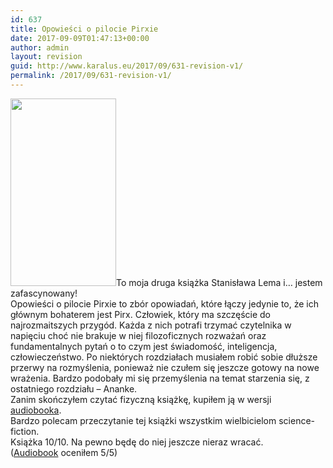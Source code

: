 ```yaml
---
id: 637
title: Opowieści o pilocie Pirxie
date: 2017-09-09T01:47:13+00:00
author: admin
layout: revision
guid: http://www.karalus.eu/2017/09/631-revision-v1/
permalink: /2017/09/631-revision-v1/
---
```

[<img class="alignleft wp-image-635 size-medium" src="https://i2.wp.com/www.karalus.eu/wp-content/uploads/2017/08/opowiesci_o_pilocie_pirxie.jpg?resize=169%2C300" alt="" width="169" height="300" srcset="https://i2.wp.com/www.karalus.eu/wp-content/uploads/2017/08/opowiesci_o_pilocie_pirxie.jpg?resize=169%2C300 169w, https://i2.wp.com/www.karalus.eu/wp-content/uploads/2017/08/opowiesci_o_pilocie_pirxie.jpg?resize=576%2C1024 576w, https://i2.wp.com/www.karalus.eu/wp-content/uploads/2017/08/opowiesci_o_pilocie_pirxie.jpg?w=639 639w" sizes="(max-width: 169px) 100vw, 169px" data-recalc-dims="1" />](https://i2.wp.com/www.karalus.eu/wp-content/uploads/2017/08/opowiesci_o_pilocie_pirxie.jpg)To moja druga książka Stanisława Lema i&#8230; jestem zafascynowany!  
Opowieści o pilocie Pirxie to zbór opowiadań, które łączy jedynie to, że ich głównym bohaterem jest Pirx. Człowiek, który ma szczęście do najrozmaitszych przygód. Każda z nich potrafi trzymać czytelnika w napięciu&nbsp;choć nie brakuje w niej filozoficznych rozważań oraz fundamentalnych pytań o to czym jest świadomość, inteligencja, człowieczeństwo. Po niektórych rozdziałach musiałem robić sobie dłuższe przerwy na rozmyślenia, ponieważ nie czułem się jeszcze gotowy na nowe wrażenia. Bardzo podobały mi się przemyślenia na temat starzenia się, z ostatniego rozdziału &#8211; Ananke.  
Zanim skończyłem czytać fizyczną książkę, kupiłem ją w wersji [audiobooka](http://audioteka.com/pl/audiobook/opowiesci-o-pilocie-pirxie-lem).&nbsp;  
Bardzo polecam przeczytanie tej książki wszystkim wielbicielom science-fiction.  
Książka 10/10. Na pewno będę do niej jeszcze nieraz wracać.  
([Audiobook](http://audioteka.com/pl/audiobook/opowiesci-o-pilocie-pirxie-lem) oceniłem 5/5)